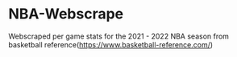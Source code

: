 # NBA-Webscrape
Webscraped per game stats for the 2021 - 2022 NBA season from basketball reference(https://www.basketball-reference.com/)
